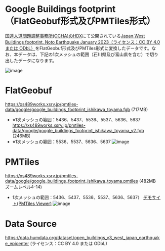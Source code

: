 # Google Buildings footprint（FlatGeobuf形式及びPMTiles形式）
[国連人道問題調整事務所(OCHA)のHDX](https://data.humdata.org/)にて公開されている[Japan West Buildings footprint. Noto Earthquake January 2023（ライセンス：CC BY 4.0 または ODbL）](https://data.humdata.org/dataset/open_buildings_v3_west_japan_earthquake_epicenter)をFlatGeobuf形式及びPMTiles形式に変換したデータです。なお、本データは、下記の1次メッシュの範囲（石川県及び富山県を含む）で切り出したデータになります。

![image](https://github.com/shi-works/noto-hanto-earthquake-2024-google-buildings-footprint/assets/71203808/d2279783-898b-403e-be54-212d49344569)

# FlatGeobuf
https://xs489works.xsrv.jp/pmtiles-data/google/google_buildings_footprint_ishikawa_toyama.fgb (717MB)
- ※1次メッシュの範囲：5436、5437、5536、5537、5636、5637
https://xs489works.xsrv.jp/pmtiles-data/google/google_buildings_footprint_ishikawa_toyama_v2.fgb (246MB)
- ※1次メッシュの範囲：5536、5537、5636、5637
![image](https://github.com/shi-works/noto-hanto-earthquake-2024-google-buildings-footprint/assets/71203808/3d32b959-98e9-4753-a46a-a28163b4c48c)
# PMTiles
https://xs489works.xsrv.jp/pmtiles-data/google/google_buildings_footprint_ishikawa_toyama.pmtiles (482MB ズームレベル4-14)  
- 1次メッシュの範囲：5436、5437、5536、5537、5636、5637）
[デモサイト(PMTiles Viewer)](https://protomaps.github.io/PMTiles/?url=https%3A%2F%2Fxs489works.xsrv.jp%2Fpmtiles-data%2Fgoogle%2Fgoogle_buildings_footprint_ishikawa_toyama.pmtiles#map=13.63/37.39116/136.90156)
![image](https://github.com/shi-works/noto-hanto-earthquake-2024-google-buildings-footprint/assets/71203808/0b2bdb46-2a03-4ed8-8cd4-4dc780fec2f0)
# Data Source
https://data.humdata.org/dataset/open_buildings_v3_west_japan_earthquake_epicenter (ライセンス：CC BY 4.0 または ODbL)
